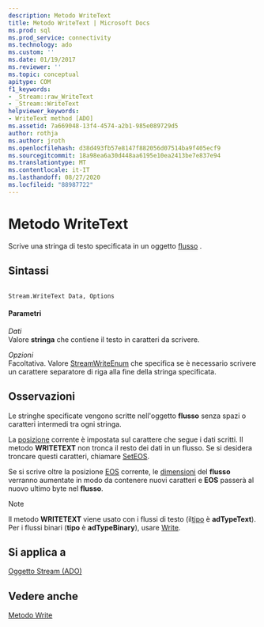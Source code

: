 ```yaml
---
description: Metodo WriteText
title: Metodo WriteText | Microsoft Docs
ms.prod: sql
ms.prod_service: connectivity
ms.technology: ado
ms.custom: ''
ms.date: 01/19/2017
ms.reviewer: ''
ms.topic: conceptual
apitype: COM
f1_keywords:
- _Stream::raw_WriteText
- _Stream::WriteText
helpviewer_keywords:
- WriteText method [ADO]
ms.assetid: 7a669048-13f4-4574-a2b1-985e089729d5
author: rothja
ms.author: jroth
ms.openlocfilehash: d38d493fb57e8147f882056d07514ba9f405ecf9
ms.sourcegitcommit: 18a98ea6a30d448aa6195e10ea2413be7e837e94
ms.translationtype: MT
ms.contentlocale: it-IT
ms.lasthandoff: 08/27/2020
ms.locfileid: "88987722"
---
```

# <a name="writetext-method"></a>Metodo WriteText
Scrive una stringa di testo specificata in un oggetto [flusso](./stream-object-ado.md) .  
  
## <a name="syntax"></a>Sintassi  
  
```  
  
Stream.WriteText Data, Options  
```  
  
#### <a name="parameters"></a>Parametri  
 *Dati*  
 Valore **stringa** che contiene il testo in caratteri da scrivere.  
  
 *Opzioni*  
 Facoltativa. Valore [StreamWriteEnum](./streamwriteenum.md) che specifica se è necessario scrivere un carattere separatore di riga alla fine della stringa specificata.  
  
## <a name="remarks"></a>Osservazioni  
 Le stringhe specificate vengono scritte nell'oggetto **flusso** senza spazi o caratteri intermedi tra ogni stringa.  
  
 La [posizione](./position-property-ado.md) corrente è impostata sul carattere che segue i dati scritti. Il metodo **WRITETEXT** non tronca il resto dei dati in un flusso. Se si desidera troncare questi caratteri, chiamare [SetEOS](./seteos-method.md).  
  
 Se si scrive oltre la posizione [EOS](./eos-property.md) corrente, le [dimensioni](./size-property-ado-stream.md) del **flusso** verranno aumentate in modo da contenere nuovi caratteri e **EOS** passerà al nuovo ultimo byte nel **flusso**.  
  
> [!NOTE]
>  Il metodo **WRITETEXT** viene usato con i flussi di testo (il[tipo](./type-property-ado-stream.md) è **adTypeText**). Per i flussi binari (**tipo** è **adTypeBinary**), usare [Write](./write-method.md).  
  
## <a name="applies-to"></a>Si applica a  
 [Oggetto Stream (ADO)](./stream-object-ado.md)  
  
## <a name="see-also"></a>Vedere anche  
 [Metodo Write](./write-method.md)